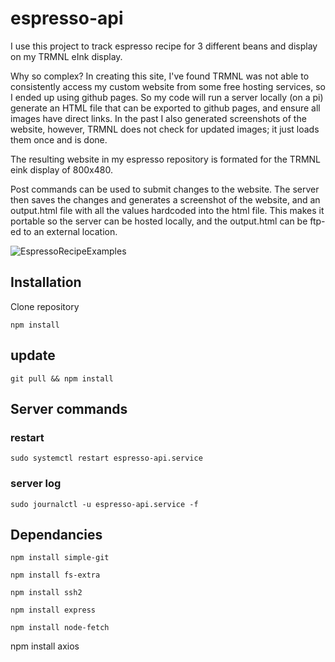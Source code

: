 # espresso-api
I use this project to track espresso recipe for 3 different beans and display on my TRMNL eInk display. 

Why so complex? In creating this site, I've found TRMNL was not able to consistently access my custom website from some free hosting services, so I ended up using github pages.  So my code will run a server locally (on a pi) generate an HTML file that can be exported to github pages, and ensure all images have direct links. In the past I also generated screenshots of the website, however, TRMNL does not check for updated images; it just loads them once and is done. 

The resulting website in my espresso repository is formated for the TRMNL eink display of 800x480.

Post commands can be used to submit changes to the website. The server then saves the changes and generates a screenshot of the website, and an output.html file with 
all the values hardcoded into the html file. This makes it portable so the server can be hosted locally, and the output.html can be ftp-ed to an external location. 

![EspressoRecipeExamples](https://github.com/user-attachments/assets/b174f8b9-1c4f-49da-9a14-756ac012f67d)

## Installation

Clone repository
```
npm install
```
## update
```
git pull && npm install
```
## Server commands

### restart
```
sudo systemctl restart espresso-api.service
```
### server log
```
sudo journalctl -u espresso-api.service -f
```
## Dependancies
```
npm install simple-git

npm install fs-extra

npm install ssh2

npm install express

npm install node-fetch
```

npm install axios




